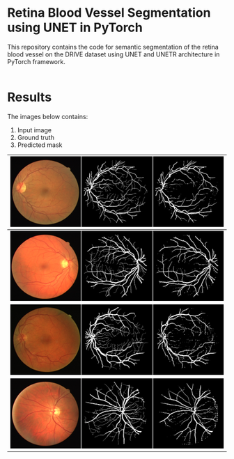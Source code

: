# Retina Blood Vessel Segmentation using UNET in PyTorch

This repository contains the code for semantic segmentation of the retina blood vessel on the DRIVE dataset using UNET and UNETR architecture in PyTorch framework.
<br/> <br/>


# Results
The images below contains:
1. Input image
2. Ground truth 
3. Predicted mask

| ![](result/01_test.png) |
| :--: |
| ![](result/02_test.png) |
| ![](result/03_test.png) |
| ![](result/04_test.png) |
